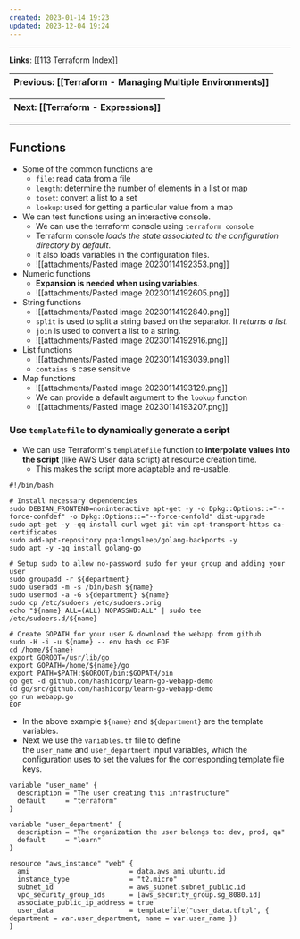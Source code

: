 ```yaml
---
created: 2023-01-14 19:23
updated: 2023-12-04 19:24
---
```

---
**Links**: [[113 Terraform Index]]

| Previous: [[Terraform - Managing Multiple Environments]] |
|-|

| Next: [[Terraform - Expressions]] |
|-|

---
## Functions
- Some of the common functions are 
	- `file`: read data from a file 
	- `length`: determine the number of elements in a list or map
	- `toset`: convert a list to a set
	- `lookup`: used for getting a particular value from a map
 - We can test functions using an interactive console.
	- We can use the terraform console using `terraform console`
	- Terraform console *loads the state associated to the configuration directory by default*.
	- It also loads variables in the configuration files.
	- ![[attachments/Pasted image 20230114192353.png]]
- Numeric functions
	- **Expansion is needed when using variables**.
	- ![[attachments/Pasted image 20230114192605.png]]
- String functions
	- ![[attachments/Pasted image 20230114192840.png]]
	- `split` is used to split a string based on the separator. It *returns a list*.
	- `join` is used to convert a list to a string.
	- ![[attachments/Pasted image 20230114192916.png]]
- List functions
	- ![[attachments/Pasted image 20230114193039.png]]
	- `contains` is case sensitive
 - Map functions
	- ![[attachments/Pasted image 20230114193129.png]]
	- We can provide a default argument to the `lookup` function
	- ![[attachments/Pasted image 20230114193207.png]]

### Use `templatefile` to dynamically generate a script
- We can use Terraform's `templatefile` function to **interpolate values into the script** (like AWS User data script) at resource creation time. 
	- This makes the script more adaptable and re-usable.

```hcl file:"user_data.tftpl" fold
#!/bin/bash

# Install necessary dependencies
sudo DEBIAN_FRONTEND=noninteractive apt-get -y -o Dpkg::Options::="--force-confdef" -o Dpkg::Options::="--force-confold" dist-upgrade
sudo apt-get -y -qq install curl wget git vim apt-transport-https ca-certificates
sudo add-apt-repository ppa:longsleep/golang-backports -y
sudo apt -y -qq install golang-go

# Setup sudo to allow no-password sudo for your group and adding your user
sudo groupadd -r ${department}
sudo useradd -m -s /bin/bash ${name}
sudo usermod -a -G ${department} ${name}
sudo cp /etc/sudoers /etc/sudoers.orig
echo "${name} ALL=(ALL) NOPASSWD:ALL" | sudo tee /etc/sudoers.d/${name}

# Create GOPATH for your user & download the webapp from github
sudo -H -i -u ${name} -- env bash << EOF
cd /home/${name}
export GOROOT=/usr/lib/go
export GOPATH=/home/${name}/go
export PATH=$PATH:$GOROOT/bin:$GOPATH/bin
go get -d github.com/hashicorp/learn-go-webapp-demo
cd go/src/github.com/hashicorp/learn-go-webapp-demo
go run webapp.go
EOF
```

- In the above example `${name}` and `${department}` are the template variables.
- Next we use the `variables.tf` file to define the `user_name` and `user_department` input variables, which the configuration uses to set the values for the corresponding template file keys.

```hcl file:"variables.tf" fold
variable "user_name" {
  description = "The user creating this infrastructure"
  default     = "terraform"
}

variable "user_department" {
  description = "The organization the user belongs to: dev, prod, qa"
  default     = "learn"
}
```

```hcl title:"Using the template file with the arguments" fold
resource "aws_instance" "web" {
  ami                         = data.aws_ami.ubuntu.id
  instance_type               = "t2.micro"
  subnet_id                   = aws_subnet.subnet_public.id
  vpc_security_group_ids      = [aws_security_group.sg_8080.id]
  associate_public_ip_address = true
  user_data                   = templatefile("user_data.tftpl", { department = var.user_department, name = var.user_name })
}
```